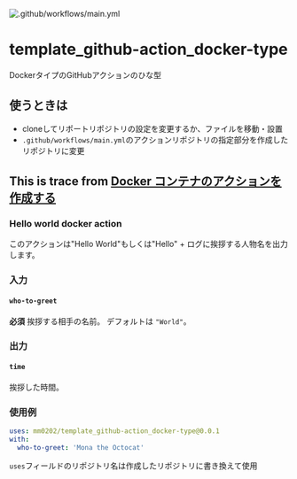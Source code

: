 ![.github/workflows/main.yml](https://github.com/mm0202/template_github-action_docker-type/workflows/.github/workflows/main.yml/badge.svg)

# template_github-action_docker-type
 DockerタイプのGitHubアクションのひな型

## 使うときは
* cloneしてリポートリポジトリの設定を変更するか、ファイルを移動・設置
* `.github/workflows/main.yml`のアクションリポジトリの指定部分を作成したリポジトリに変更

## This is trace from [Docker コンテナのアクションを作成する](https://help.github.com/ja/actions/building-actions/creating-a-docker-container-action)

### Hello world docker action

このアクションは"Hello World"もしくは"Hello" + ログに挨拶する人物名を出力します。

### 入力

#### `who-to-greet`

**必須** 挨拶する相手の名前。 デフォルトは `"World"`。

### 出力

#### `time`

挨拶した時間。

### 使用例
```yaml
uses: mm0202/template_github-action_docker-type@0.0.1
with:
  who-to-greet: 'Mona the Octocat'
```
`uses`フィールドのリポジトリ名は作成したリポジトリに書き換えて使用